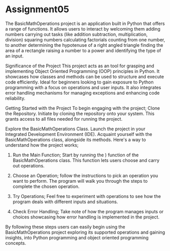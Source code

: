 # Assignment05
The BasicMathOperations project is an application built in Python that offers a range of functions. It allows users to interact by welcoming them adding numbers carrying out tasks (like addition subtraction, multiplication, division) squaring numbers calculating factorials counting from one number, to another determining the hypotenuse of a right angled triangle finding the area of a rectangle raising a number to a power and identifying the type of an input.

Significance of the Project
This project acts as an tool for grasping and implementing Object Oriented Programming (OOP) principles in Python. It showcases how classes and methods can be used to structure and execute code efficiently. Ideal for beginners looking to gain exposure to Python programming with a focus on operations and user inputs. It also integrates error handling mechanisms for managing exceptions and enhancing code reliability.

Getting Started with the Project
To begin engaging with the project; Clone the Repository. Initiate by cloning the repository onto your system. This grants access to all files needed for running the project.

Explore the BasicMathOperations Class. Launch the project in your Integrated Development Environment (IDE). Acquaint yourself with the BasicMathOperations class, alongside its methods.
Here's a way to understand how the project works;

1. Run the Main Function; Start by running the ) function of the BasicMathOperations class. This function lets users choose and carry out operations.

2. Choose an Operation; follow the instructions to pick an operation you want to perform. The program will walk you through the steps to complete the chosen operation.

3. Try Operations; Feel free to experiment with operations to see how the program deals with different inputs and situations.

4. Check Error Handling; Take note of how the program manages inputs or choices showcasing how error handling is implemented in the project.

By following these steps users can easily begin using the BasicMathOperations project exploring its supported operations and gaining insights, into Python programming and object oriented programming concepts.
